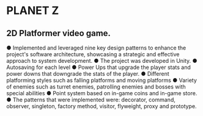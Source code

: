 # PLANET Z
## 2D Platformer video game.


●	Implemented and leveraged nine key design patterns to enhance the project's software architecture, showcasing a strategic and effective approach to system development.
●	The project was developed in Unity.
●	 Autosaving for each level
●	Power Ups that upgrade the player stats and power downs that downgrade the stats of the player.
●	Different platforming styles such as falling platforms and moving platforms
●	Variety of enemies such as turret enemies, patrolling enemies and bosses with special abilities
●	Point system based on in-game coins and in-game store.
●	The patterns that were implemented were: decorator, command, observer, singleton, factory method, visitor, flyweight, proxy and prototype.
